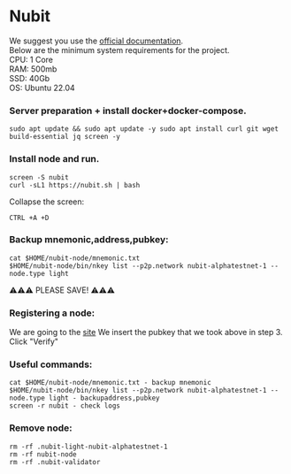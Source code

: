 # Nubit

We suggest you use the [official documentation](https://docs.nubit.org/developer-guides/introduction). </br>
Below are the minimum system requirements for the project.</br>
CPU: 1 Core </br>
RAM: 500mb </br>
SSD: 40Gb </br>
OS: Ubuntu 22.04 </br>


### Server preparation + install docker+docker-compose.
```
sudo apt update && sudo apt update -y sudo apt install curl git wget build-essential jq screen -y
```

### Install node and run.
```
screen -S nubit
curl -sL1 https://nubit.sh | bash
```

Collapse the screen:
```
CTRL +A +D
```

### Backup mnemonic,address,pubkey:
```
cat $HOME/nubit-node/mnemonic.txt
$HOME/nubit-node/bin/nkey list --p2p.network nubit-alphatestnet-1 --node.type light
```
⚠️⚠️⚠️ PLEASE SAVE! ⚠️⚠️⚠️

### Registering a node:
We are going to the [site](https://alpha.nubit.org/) 
We insert the pubkey that we took above in step 3.
Click "Verify"

### Useful commands:
```
cat $HOME/nubit-node/mnemonic.txt - backup mnemonic
$HOME/nubit-node/bin/nkey list --p2p.network nubit-alphatestnet-1 --node.type light - backupaddress,pubkey
screen -r nubit - check logs
```

### Remove node:
```
rm -rf .nubit-light-nubit-alphatestnet-1
rm -rf nubit-node
rm -rf .nubit-validator
```
